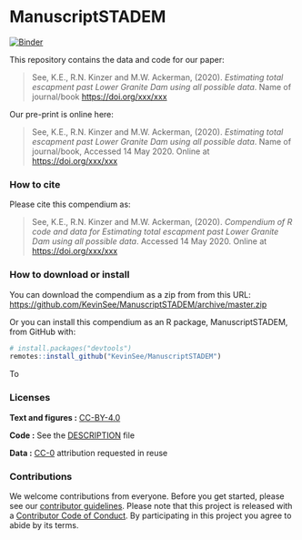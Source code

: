 
<!-- README.md is generated from README.Rmd. Please edit that file -->

# ManuscriptSTADEM

[![Binder](https://mybinder.org/badge_logo.svg)](https://mybinder.org/v2/gh/KevinSee/ManuscriptSTADEM/master?urlpath=rstudio)

This repository contains the data and code for our paper:

> See, K.E., R.N. Kinzer and M.W. Ackerman, (2020). *Estimating total
> escapment past Lower Granite Dam using all possible data*. Name of
> journal/book <https://doi.org/xxx/xxx>

Our pre-print is online here:

> See, K.E., R.N. Kinzer and M.W. Ackerman, (2020). *Estimating total
> escapment past Lower Granite Dam using all possible data*. Name of
> journal/book, Accessed 14 May 2020. Online at
> <https://doi.org/xxx/xxx>

### How to cite

Please cite this compendium as:

> See, K.E., R.N. Kinzer and M.W. Ackerman, (2020). *Compendium of R
> code and data for Estimating total escapment past Lower Granite Dam
> using all possible data*. Accessed 14 May 2020. Online at
> <https://doi.org/xxx/xxx>

### How to download or install

You can download the compendium as a zip from from this URL:
<https://github.com/KevinSee/ManuscriptSTADEM/archive/master.zip>

Or you can install this compendium as an R package, ManuscriptSTADEM,
from GitHub with:

``` r
# install.packages("devtools")
remotes::install_github("KevinSee/ManuscriptSTADEM")
```

To

### Licenses

**Text and figures :**
[CC-BY-4.0](http://creativecommons.org/licenses/by/4.0/)

**Code :** See the [DESCRIPTION](DESCRIPTION) file

**Data :** [CC-0](http://creativecommons.org/publicdomain/zero/1.0/)
attribution requested in reuse

### Contributions

We welcome contributions from everyone. Before you get started, please
see our [contributor guidelines](CONTRIBUTING.md). Please note that this
project is released with a [Contributor Code of Conduct](CONDUCT.md). By
participating in this project you agree to abide by its terms.
